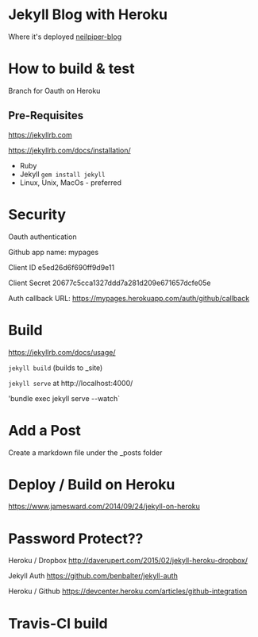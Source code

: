 # Jekyll Blog with Heroku

Where it's deployed [neilpiper-blog](https://neilpiper-blog.herokuapp.com)

# How to build & test

Branch for Oauth on Heroku

## Pre-Requisites

https://jekyllrb.com

https://jekyllrb.com/docs/installation/

* Ruby
* Jekyll  `gem install jekyll`
* Linux, Unix, MacOs - preferred

# Security

Oauth authentication

Github app name: mypages

Client ID
e5ed26d6f690ff9d9e11

Client Secret
20677c5cca1327ddd7a281d209e671657dcfe05e


Auth callback URL:
https://mypages.herokuapp.com/auth/github/callback


# Build

https://jekyllrb.com/docs/usage/

`jekyll build` (builds to _site)

`jekyll serve` at http://localhost:4000/

'bundle exec jekyll serve --watch`

# Add a Post

Create a markdown file under the _posts folder

# Deploy / Build on Heroku

https://www.jamesward.com/2014/09/24/jekyll-on-heroku



# Password Protect??

Heroku / Dropbox
http://daverupert.com/2015/02/jekyll-heroku-dropbox/

Jekyll Auth
https://github.com/benbalter/jekyll-auth

Heroku / Github
https://devcenter.heroku.com/articles/github-integration

# Travis-CI build
